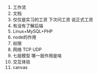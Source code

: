 1. 工作流
2. 文档
3. 仅仅是实习的工资 下次问工资 说正式工资
4. 有没有了解后端
5. Linux+MySQL+PHP
6. node的作用
7. 权限
8. 网络 TCP UDP     
9. 七层模型 哪一层作用是啥
10. 交互体验
11. canvas